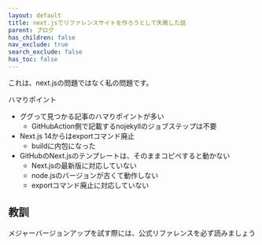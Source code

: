 ```yaml
---
layout: default
title: next.jsでリファレンスサイトを作ろうとして失敗した話
parent: ブログ
has_children: false
nav_exclude: true
search_exclude: false
has_toc: false
---
```


これは、next.jsの問題ではなく私の問題です。

ハマりポイント

* ググって見つかる記事のハマりポイントが多い
  * GitHubAction側で記載するnojekyllのジョブステップは不要
* Next.js 14からはexportコマンド廃止
  * buildに内包になった
* GitHubのNext.jsのテンプレートは、そのままコピペすると動かない
  * Next.jsの最新版に対応していない
  * node.jsのバージョンが古くて動作しない
  * exportコマンド廃止に対応していない

## 教訓

メジャーバージョンアップを試す際には、公式リファレンスを必ず読みましょう
